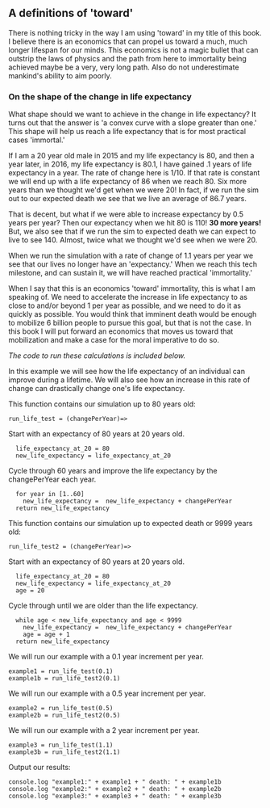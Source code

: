 
## A definitions of 'toward'

There is nothing tricky in the way I am using 'toward' in my title of this book.  I believe there is an economics that can propel us toward a much, much longer lifespan for our minds.  This economics is not a magic bullet that can outstrip the laws of physics and the path from here to immortality being achieved maybe be a very, very long path. Also do not underestimate mankind's ability to aim poorly.

### On the shape of the change in life expectancy

What shape should we want to achieve in the change in life expectancy?  It turns out that the answer is 'a convex curve with a slope greater than one.'  This shape will help us reach a life expectancy that is for most practical cases 'immortal.'

If I am a 20 year old male in 2015 and my life expectancy is 80, and then a year later, in 2016, my life expectancy is 80.1, I have gained .1 years of life expectancy in a year.  The rate of change here is 1/10.  If that rate is constant we will end up with a life expectancy of 86 when we reach 80.  Six more years than we thought we'd get when we were 20! In fact, if we run the sim out to our expected death we see that we live an average of 86.7 years.

That is decent, but what if we were able to increase expectancy by 0.5 years per year?  Then our expectancy when we hit 80 is 110!  **30 more years!** But, we also see that if we run the sim to expected death we can expect to live to see 140.  Almost, twice what we thought we'd see when we were 20.

When we run the simulation with a rate of change of 1.1 years per year we see that our lives no longer have an 'expectancy.'  When we reach this tech milestone, and can sustain it, we will have reached practical 'immortality.'

When I say that this is an economics 'toward' immortality, this is what I am speaking of.  We need to accelerate the increase in life expectancy to as close to and/or beyond 1 per year as possible, and we need to do it as quickly as possible.  You would think that imminent death would be enough to mobilize 6 billion people to pursue this goal, but that is not the case. In this book I will put forward an economics that moves us toward that mobilization and make a case for the moral imperative to do so.

*The code to run these calculations is included below.*

In this example we will see how the life expectancy of an individual can improve during a lifetime.
We will also see how an increase in this rate of change can drastically change one's life expectancy.

This function contains our simulation up to 80 years old:

    run_life_test = (changePerYear)=>

Start with an expectancy of 80 years at 20 years old.

      life_expectancy_at_20 = 80
      new_life_expectancy = life_expectancy_at_20

Cycle through 60 years and improve the life expectancy by the changePerYear each year.

      for year in [1..60]
        new_life_expectancy =  new_life_expectancy + changePerYear
      return new_life_expectancy

This function contains our simulation up to expected death or 9999 years old:

    run_life_test2 = (changePerYear)=>

Start with an expectancy of 80 years at 20 years old.

      life_expectancy_at_20 = 80
      new_life_expectancy = life_expectancy_at_20
      age = 20

Cycle through until we are older than the life expectancy.

      while age < new_life_expectancy and age < 9999
        new_life_expectancy =  new_life_expectancy + changePerYear
        age = age + 1
      return new_life_expectancy

We will run our example with a 0.1 year increment per year.

    example1 = run_life_test(0.1)
    example1b = run_life_test2(0.1)

We will run our example with a 0.5 year increment per year.

    example2 = run_life_test(0.5)
    example2b = run_life_test2(0.5)

We will run our example with a 2 year increment per year.

    example3 = run_life_test(1.1)
    example3b = run_life_test2(1.1)

Output our results:

    console.log "example1:" + example1 + " death: " + example1b
    console.log "example2:" + example2 + " death: " + example2b
    console.log "example3:" + example3 + " death: " + example3b





